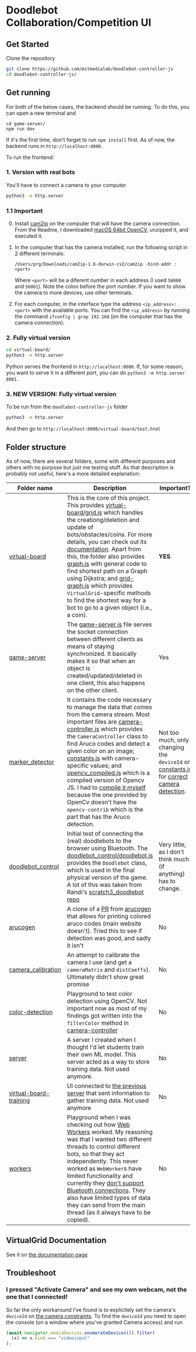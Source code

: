 # Doodlebot Collaboration/Competition UI

## Get Started

Clone the repository

```bash
git clone https://github.com/mitmedialab/doodlebot-controller-js
cd doodlebot-controller-js/
```

## Get running

For both of the below cases, the backend should be running. To do this, you can open a new terminal and

```
cd game-server/
npm run dev
```

If it's the first time, don't forget to run `npm install` first. As of now, the backend runs in `http://localhost:4000`.

To run the frontend:

### 1. Version with real bots

You'll have to connect a camera to your computer

```bash
python3 -m http.server
```

### 1.1 Important

0. Install [cam2ip](https://github.com/gen2brain/cam2ip) on the computer that will have the camera connection. From the Readme, I downloaded [macOS 64bit OpenCV](https://github.com/gen2brain/cam2ip/releases/download/1.6/cam2ip-1.6-darwin-cv2.zip), unzipped it, and executed it.
1. In the computer that has the camera installed, run the following script in 2 different terminals:

   ```
   /Users/prg/Downloads/cam2ip-1.6-darwin-cv2/cam2ip -bind-addr :<port>
   ```

   Where `<port>` will be a diferent number in each address (I used `56000` and `56001`). Note the colon before the port number.
   If you want to show the camera to more devices, use other terminals.

2. For each computer, in the interface type the address `<ip_address>:<port>` with the available ports. You can find the `<ip_address>` by running the command `ifconfig | grep 192.168` (on the computer that has the camera connection).

### 2. Fully virtual version

```bash
cd virtual-board/
python3 -m http.server
```

Python serves the frontend in `http://localhost:8000`. If, for some reason, you want to serve it in a different port, you can do `python3 -m http.server 8001`.

### 3. NEW VERSION: Fully virtual version

To be run from the `doodlebot-controller-js` folder

```bash
python3 -m http.server
```

And then go to `http://localhost:8000/virtual-board/test.html`

## Folder structure

As of now, there are several folders, some with different purposes and others with no purpose but just me testing stuff. As that description is probably not useful, here's a more detailed explanation:

| Folder name                                         | Description                                                                                                                                                                                                                                                                                                                                                                                                                                                                                                                                                                                                                                                                          | Important?                                                                                                                                                                                                  |
| --------------------------------------------------- | ------------------------------------------------------------------------------------------------------------------------------------------------------------------------------------------------------------------------------------------------------------------------------------------------------------------------------------------------------------------------------------------------------------------------------------------------------------------------------------------------------------------------------------------------------------------------------------------------------------------------------------------------------------------------------------ | ----------------------------------------------------------------------------------------------------------------------------------------------------------------------------------------------------------- |
| [virtual-board](./virtual-board/)                   | This is the core of this project. This provides [virtual-board/grid.js](./virtual-board/grid.js) which handles the creationg/deletion and update of bots/obstacles/coins. For more details, you can check out its [documentation](#documentation). Apart from this, the folder also provides [graph.js](./virtual-board/graph.js) with general code to find shortest path on a Graph using Dijkstra; and [grid-graph.js](./virtual-board/grid-graph.js) which provides `VirtualGrid`-specific methods to find the shortest way for a bot to go to a given object (i.e., a coin).                                                                                                     | **YES**                                                                                                                                                                                                     |
| [game-server](./game-server/)                       | The [game-server.js](./game-server/game-server.js) file serves the socket connection between different clients as means of staying synchronized. It basically makes it so that when an object is created/updated/deleted in one client, this also happens on the other client.                                                                                                                                                                                                                                                                                                                                                                                                       | Yes                                                                                                                                                                                                         |
| [marker_detector](./marker_detector/)               | It contains the code necessary to manage the data that comes from the camera stream. Most important files are [camera-controller.js](./marker_detector/camera-controller.js) which provides the `CameraController` class to find Aruco codes and detect a given color on an image; [constants.js](./marker_detector/constants.js) with camera-specific values; and [opencv_compiled.js](./marker_detector/opencv_compiled.js) which is a compiled version of Opencv JS. I had to [compile it myself](https://docs.opencv.org/3.4/d4/da1/tutorial_js_setup.html) because the one provided by OpenCv doesn't have the `opencv-contrib` which is the part that has the Aruco detection. | Not too much, only changing the `deviceId` on [constants.js](./marker_detector/constants.js) for [correct camera detection](#i-pressed-activate-camera-and-see-my-own-webcam-not-the-one-that-i-connected). |
| [doodlebot_control](./doodlebot_control/)           | Initial test of connecting the (real) doodlebots to the browser using Bluetooth. The [doodlebot_control/doodlebot.js](./doodlebot_control/doodlebot.js) provides the `Doodlebot` class, which is used in the final physical version of the game. A lot of this was taken from Randi's [scratch3_doodlebot repo](https://github.com/mitmedialab/prg-extension-boilerplate/tree/robotdev/packages/scratch-vm/src/extensions/scratch3_doodlebot)                                                                                                                                                                                                                                        | Very little, as I don't think much (if anything) has to change.                                                                                                                                             |
| [arucogen](./arucogen/)                             | A clone of a [PR](https://github.com/vwvw/arucogen) from [arucogen](https://chev.me/arucogen/) that allows for printing colored aruco codes (main website doesn't). Tried this to see if detection was good, and sadly it isn't                                                                                                                                                                                                                                                                                                                                                                                                                                                      | No                                                                                                                                                                                                          |
| [camera_calibration](./camera_calibration/)         | An attempt to calibrate the camera I use (and get a `cameraMatrix` and `distCoeffs`). Ultimately didn't show great promise                                                                                                                                                                                                                                                                                                                                                                                                                                                                                                                                                           | No                                                                                                                                                                                                          |
| [color-detection](./color-detection/)               | Playground to test color detection using OpenCV. Not important now as most of my findings got written into the `filterColor` method in [camera-controller](./marker_detector/camera-controller.js)                                                                                                                                                                                                                                                                                                                                                                                                                                                                                   | No                                                                                                                                                                                                          |
| [server](./server/)                                 | A server I created when I thought I'd let students train their own ML model. This server acted as a way to store training data. Not used anymore.                                                                                                                                                                                                                                                                                                                                                                                                                                                                                                                                    | No                                                                                                                                                                                                          |
| [virtual-board-training](./virtual-board-training/) | UI connected to [the previous server](./server/) that sent information to gather training data. Not used anymore                                                                                                                                                                                                                                                                                                                                                                                                                                                                                                                                                                     | No                                                                                                                                                                                                          |
| [workers](./workers/)                               | Playground when I was checking out how [Web Workers](https://developer.mozilla.org/en-US/docs/Web/API/Web_Workers_API/Using_web_workers) worked. My reasoning was that I wanted two different threads to control different bots, so that they act independently. This never worked as `WebWorker`s have limited functionality and currently they [don't support Bluetooth connections](https://github.com/WebBluetoothCG/web-bluetooth/issues/422). They also have limited types of data they can send from the main thread (as it always have to be copied).                                                                                                                        | No                                                                                                                                                                                                          |

## VirtualGrid Documentation

See it on [the documentation page](./virtual-grid-documentation.md)

## Troubleshoot

### I pressed "Activate Camera" and see my own webcam, not the one that I connected!

So far the only workaround I've found is to explicitely set the camera's `deviceId` on [the camera constraints](./marker_detector/constants.js). To find the `deviceId` you need to open the console (on a window where you've granted Camera access) and run

```javascript
(await navigator.mediaDevices.enumerateDevices()).filter(
  (x) => x.kind === "videoinput"
);
```
